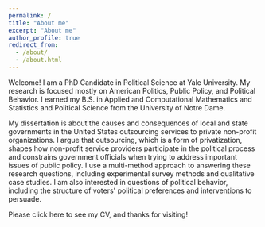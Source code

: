 ```yaml
---
permalink: /
title: "About me"
excerpt: "About me"
author_profile: true
redirect_from: 
  - /about/
  - /about.html
---
```


Welcome! I am a PhD Candidate in Political Science at Yale University. My research is focused mostly on American Politics, Public Policy, and Political Behavior. I earned my B.S. in Applied and Computational Mathematics and Statistics and Political Science from the University of Notre Dame.

My dissertation is about the causes and consequences of local and state governments in the United States outsourcing services to private non-profit organizations. I argue that outsourcing, which is a form of privatization, shapes how non-profit service providers participate in the political process and constrains government officials when trying to address important issues of public policy. I use a multi-method approach to answering these research questions, including experimental survey methods and qualitative case studies. I am also interested in questions of political behavior, including the structure of voters' political preferences and interventions to persuade.

Please click here to see my CV, and thanks for visiting!